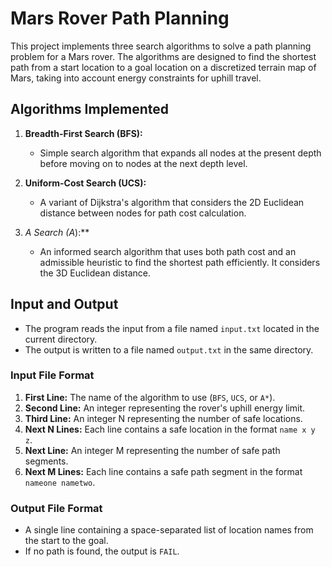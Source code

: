 # Mars Rover Path Planning

This project implements three search algorithms to solve a path planning problem for a Mars rover. The algorithms are designed to find the shortest path from a start location to a goal location on a discretized terrain map of Mars, taking into account energy constraints for uphill travel.

## Algorithms Implemented

1. **Breadth-First Search (BFS):**
   - Simple search algorithm that expands all nodes at the present depth before moving on to nodes at the next depth level.
   
2. **Uniform-Cost Search (UCS):**
   - A variant of Dijkstra's algorithm that considers the 2D Euclidean distance between nodes for path cost calculation.
   
3. **A* Search (A*):**
   - An informed search algorithm that uses both path cost and an admissible heuristic to find the shortest path efficiently. It considers the 3D Euclidean distance.

## Input and Output

- The program reads the input from a file named `input.txt` located in the current directory.
- The output is written to a file named `output.txt` in the same directory.

### Input File Format

1. **First Line:** The name of the algorithm to use (`BFS`, `UCS`, or `A*`).
2. **Second Line:** An integer representing the rover's uphill energy limit.
3. **Third Line:** An integer N representing the number of safe locations.
4. **Next N Lines:** Each line contains a safe location in the format `name x y z`.
5. **Next Line:** An integer M representing the number of safe path segments.
6. **Next M Lines:** Each line contains a safe path segment in the format `nameone nametwo`.

### Output File Format

- A single line containing a space-separated list of location names from the start to the goal.
- If no path is found, the output is `FAIL`.

